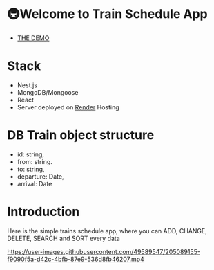 # 🚇Welcome to Train Schedule App
- [THE DEMO](https://kir8mir.github.io/train-schedule/)

# Stack
- Nest.js
- MongoDB/Mongoose
- React
- Server deployed on [Render](https://dashboard.render.com/) Hosting

# DB Train object structure
  - id: string,
  - from: string.
  - to: string,
  - departure: Date,
  - arrival: Date

# Introduction
Here is the simple trains schedule app, where you can ADD, CHANGE, DELETE, SEARCH and SORT every data 


https://user-images.githubusercontent.com/49589547/205089155-f9090f5a-d42c-4bfb-87e9-536d8fb46207.mp4

